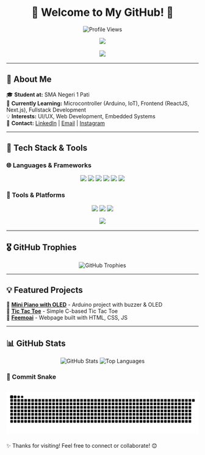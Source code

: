 <h1 align="center">🚀 Welcome to My GitHub! 👋</h1>
<p align="center">
  <img src="https://komarev.com/ghpvc/?username=Feemoai&style=flat-square&color=blue" alt="Profile Views"/>
</p>

<p align="center">
  <img src="https://readme-typing-svg.herokuapp.com?font=Fira+Code&weight=600&size=24&duration=4000&pause=1000&color=auto&center=true&width=600&lines=Hi%2C+I'm+Ahmad+Fajril+Falah" />
</p>

<p align="center">
  <img src="https://media3.giphy.com/media/v1.Y2lkPTc5MGI3NjExOTRzMWE3dGZ6dWd6dGF0eXVmZXN3amE1bG8wMXF0eHZoZWpiaTFjMyZlcD12MV9pbnRlcm5hbF9naWZfYnlfaWQmY3Q9Zw/L1R1tvI9svkIWwpVYr/giphy.gif" width="auto" />
</p>

---

## 🌟 About Me  

🎓 **Student at:** SMA Negeri 1 Pati  
🌱 **Currently Learning:** Microcontroller (Arduino, IoT), Frontend (ReactJS, Next.js), Fullstack Development  
💡 **Interests:** UI/UX, Web Development, Embedded Systems  
📩 **Contact:** [LinkedIn](https://www.linkedin.com/in/ahmad-fajril-falah-a85850299/) | [Email](mailto:feryahmad2006@gmail.com) | [Instagram](https://www.instagram.com/feemoai/)

---

## 🚀 Tech Stack & Tools  

### 🌐 Languages & Frameworks  
<p align="center">
  <img src="https://img.shields.io/badge/-C-%2300599C?logo=c&logoColor=white&style=for-the-badge" />
  <img src="https://img.shields.io/badge/-JavaScript-%23F7DF1E?logo=javascript&logoColor=black&style=for-the-badge" />
  <img src="https://img.shields.io/badge/-Python-%233776AB?logo=python&logoColor=white&style=for-the-badge" />
  <img src="https://img.shields.io/badge/-ReactJS-%2361DAFB?logo=react&logoColor=black&style=for-the-badge" />
  <img src="https://img.shields.io/badge/-Next.js-%23000000?logo=next.js&logoColor=white&style=for-the-badge" />
  <img src="https://img.shields.io/badge/-TailwindCSS-%2306B6D4?logo=tailwindcss&logoColor=white&style=for-the-badge" />
</p>

### 🔧 Tools & Platforms  
<p align="center">
  <img src="https://img.shields.io/badge/-Arduino-%2300979D?logo=arduino&logoColor=white&style=for-the-badge" />
  <img src="https://img.shields.io/badge/-Figma-%23F24E1E?logo=figma&logoColor=white&style=for-the-badge" />
  <img src="https://img.shields.io/badge/-Git-%23F05032?logo=git&logoColor=white&style=for-the-badge" />
</p>

<p align="center">
  <img src="https://media.giphy.com/media/l41lI4bYmcsPJX9Go/giphy.gif" width="600" />
</p>

---

## 🎖️ GitHub Trophies  
<p align="center">
  <img src="https://github-profile-trophy.vercel.app/?username=Feemoai&theme=tokyonight&margin-w=5&no-frame=true" alt="GitHub Trophies"/>
</p>

---

## 💡 Featured Projects  

🔹 **[Mini Piano with OLED](https://github.com/Feemoai/Mini-Piano)** - Arduino project with buzzer & OLED  
🔹 **[Tic Tac Toe](https://github.com/Feemoai/TUGAS-CODING-TIK)** - Simple C-based Tic Tac Toe  
🔹 **[Feemoai](https://feemoai.github.io/Feemoai/)** - Webpage built with HTML, CSS, JS  

---

## 📊 GitHub Stats  
<p align="center">
  <img src="https://github-readme-stats.vercel.app/api?username=Feemoai&show_icons=true&theme=tokyonight" alt="GitHub Stats"/>
  <img src="https://github-readme-stats.vercel.app/api/top-langs/?username=Feemoai&layout=compact&theme=tokyonight" alt="Top Languages"/>
</p>

### 🐍 Commit Snake  
![snake gif](https://github.com/Feemoai/Feemoai/blob/output/github-snake-dark.svg)
---

✨ Thanks for visiting! Feel free to connect or collaborate! 😊

